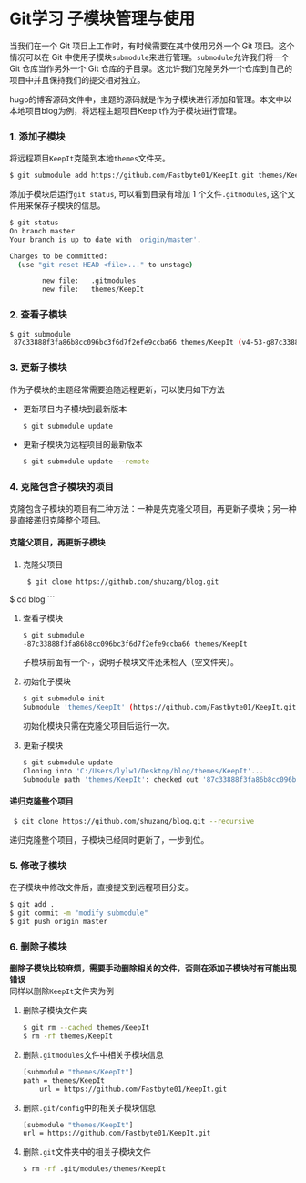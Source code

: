 # Git学习 子模块管理与使用




当我们在一个 Git 项目上工作时，有时候需要在其中使用另外一个 Git 项目。这个情况可以在 Git 中使用子模块`submodule`来进行管理。`submodule`允许我们将一个 Git 仓库当作另外一个 Git 仓库的子目录。这允许我们克隆另外一个仓库到自己的项目中并且保持我们的提交相对独立。

hugo的博客源码文件中，主题的源码就是作为子模块进行添加和管理。本文中以本地项目blog为例，将远程主题项目KeepIt作为子模块进行管理。

### 1. 添加子模块

将远程项目`KeepIt`克隆到本地`themes`文件夹。

```bash
$ git submodule add https://github.com/Fastbyte01/KeepIt.git themes/KeepIt
```

添加子模块后运行`git status`, 可以看到目录有增加 1 个文件`.gitmodules`, 这个文件用来保存子模块的信息。

```bash
$ git status
On branch master
Your branch is up to date with 'origin/master'.

Changes to be committed:
  (use "git reset HEAD <file>..." to unstage)

        new file:   .gitmodules
        new file:   themes/KeepIt
```

### 2. 查看子模块

```bash
$ git submodule
 87c33888f3fa86b8cc096bc3f6d7f2efe9ccba66 themes/KeepIt (v4-53-g87c3388)
```

### 3. 更新子模块

作为子模块的主题经常需要追随远程更新，可以使用如下方法

*   更新项目内子模块到最新版本
    
    ```bash
    $ git submodule update
    ```
    
*   更新子模块为远程项目的最新版本
    
    ```bash
    $ git submodule update --remote
    ```
    

### 4. 克隆包含子模块的项目

克隆包含子模块的项目有二种方法：一种是先克隆父项目，再更新子模块；另一种是直接递归克隆整个项目。

#### 克隆父项目，再更新子模块

1.  克隆父项目
    
    ```bash
     $ git clone https://github.com/shuzang/blog.git
 $ cd blog
    ```
    
1.  查看子模块
    
    ```bash
    $ git submodule
    -87c33888f3fa86b8cc096bc3f6d7f2efe9ccba66 themes/KeepIt
    ```
    
    子模块前面有一个`-`，说明子模块文件还未检入（空文件夹）。

3. 初始化子模块

   ```bash
   $ git submodule init
   Submodule 'themes/KeepIt' (https://github.com/Fastbyte01/KeepIt.git) registered for path 'themes/KeepIt'
   ```

    初始化模块只需在克隆父项目后运行一次。

4. 更新子模块

   ```bash
   $ git submodule update
   Cloning into 'C:/Users/lylw1/Desktop/blog/themes/KeepIt'...
   Submodule path 'themes/KeepIt': checked out '87c33888f3fa86b8cc096bc3f6d7f2efe9ccba66'
   ```

#### 递归克隆整个项目

```bash
 $ git clone https://github.com/shuzang/blog.git --recursive
```

递归克隆整个项目，子模块已经同时更新了，一步到位。

### 5. 修改子模块

在子模块中修改文件后，直接提交到远程项目分支。

```bash
$ git add .
$ git commit -m "modify submodule"
$ git push origin master
```

### 6. 删除子模块

**删除子模块比较麻烦，需要手动删除相关的文件，否则在添加子模块时有可能出现错误**  
同样以删除`KeepIt`文件夹为例

1.  删除子模块文件夹
    
    ```bash
    $ git rm --cached themes/KeepIt
	$ rm -rf themes/KeepIt
    ```
    
1.  删除`.gitmodules`文件中相关子模块信息
    
    ```bash
    [submodule "themes/KeepIt"]
	path = themes/KeepIt
    	url = https://github.com/Fastbyte01/KeepIt.git
    ```
    
1.  删除`.git/config`中的相关子模块信息
    
    ```bash
    [submodule "themes/KeepIt"]
	url = https://github.com/Fastbyte01/KeepIt.git
    ```
    
1.  删除`.git`文件夹中的相关子模块文件
    
    ```bash
    $ rm -rf .git/modules/themes/KeepIt
    ```
    
    



